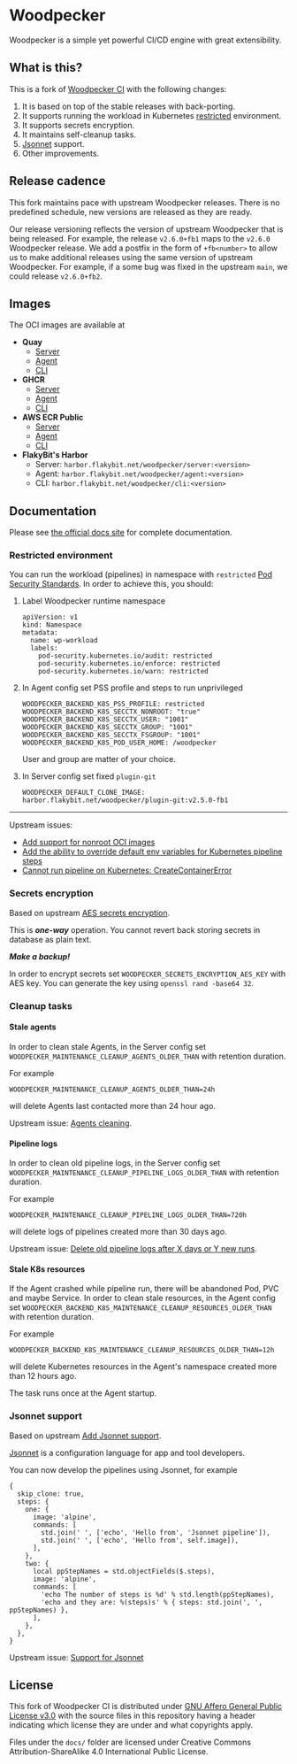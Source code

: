 # Woodpecker

Woodpecker is a simple yet powerful CI/CD engine with great extensibility.

## What is this?

This is a fork of [Woodpecker CI](https://github.com/woodpecker-ci/woodpecker) with the following changes:

1. It is based on top of the stable releases with back-porting.
2. It supports running the workload in Kubernetes [restricted](https://kubernetes.io/docs/concepts/security/pod-security-standards) environment.
3. It supports secrets encryption.
4. It maintains self-cleanup tasks.
5. [Jsonnet](https://jsonnet.org/) support.
6. Other improvements.

## Release cadence

This fork maintains pace with upstream Woodpecker releases.
There is no predefined schedule, new versions are released as they are ready.

Our release versioning reflects the version of upstream Woodpecker that is being released. 
For example, the release `v2.6.0+fb1` maps to the `v2.6.0` Woodpecker release. 
We add a postfix in the form of `+fb<number>` to allow us to make additional releases using the same version of upstream Woodpecker. 
For example, if a some bug was fixed in the upstream `main`, we could release `v2.6.0+fb2`.

## Images

The OCI images are available at
* **Quay**
  * [Server](https://quay.io/repository/flakybitnet/woodpecker-server)
  * [Agent](https://quay.io/repository/flakybitnet/woodpecker-agent)
  * [CLI](https://quay.io/repository/flakybitnet/woodpecker-cli)
* **GHCR**
  * [Server](https://github.com/flakybitnet/woodpecker/pkgs/container/woodpecker-server)
  * [Agent](https://github.com/flakybitnet/woodpecker/pkgs/container/woodpecker-agent)
  * [CLI](https://github.com/flakybitnet/woodpecker/pkgs/container/woodpecker-cli)
* **AWS ECR Public**
  * [Server](https://gallery.ecr.aws/flakybitnet/woodpecker/server)
  * [Agent](https://gallery.ecr.aws/flakybitnet/woodpecker/agent)
  * [CLI](https://gallery.ecr.aws/flakybitnet/woodpecker/cli)
* **FlakyBit's Harbor**
  * Server: `harbor.flakybit.net/woodpecker/server:<version>`
  * Agent: `harbor.flakybit.net/woodpecker/agent:<version>`
  * CLI: `harbor.flakybit.net/woodpecker/cli:<version>`

## Documentation

Please see [the official docs site](https://woodpecker-ci.org/docs/intro) for complete documentation.

### Restricted environment

You can run the workload (pipelines) in namespace with `restricted` [Pod Security Standards](https://kubernetes.io/docs/concepts/security/pod-security-standards/).
In order to achieve this, you should:

1. Label Woodpecker runtime namespace

   ```
   apiVersion: v1
   kind: Namespace
   metadata:
     name: wp-workload
     labels:
       pod-security.kubernetes.io/audit: restricted
       pod-security.kubernetes.io/enforce: restricted
       pod-security.kubernetes.io/warn: restricted
   ```

2. In Agent config set PSS profile and steps to run unprivileged

   ```
   WOODPECKER_BACKEND_K8S_PSS_PROFILE: restricted
   WOODPECKER_BACKEND_K8S_SECCTX_NONROOT: "true"
   WOODPECKER_BACKEND_K8S_SECCTX_USER: "1001"
   WOODPECKER_BACKEND_K8S_SECCTX_GROUP: "1001"
   WOODPECKER_BACKEND_K8S_SECCTX_FSGROUP: "1001"
   WOODPECKER_BACKEND_K8S_POD_USER_HOME: /woodpecker
   ```
   
   User and group are matter of your choice.

3. In Server config set fixed `plugin-git`

   ```
   WOODPECKER_DEFAULT_CLONE_IMAGE: harbor.flakybit.net/woodpecker/plugin-git:v2.5.0-fb1
   ```

---

Upstream issues:
 * [Add support for nonroot OCI images](https://github.com/woodpecker-ci/woodpecker/issues/1077)
 * [Add the ability to override default env variables for Kubernetes pipeline steps](https://github.com/woodpecker-ci/woodpecker/issues/3164)
 * [Cannot run pipeline on Kubernetes: CreateContainerError](https://github.com/woodpecker-ci/woodpecker/issues/2510)

### Secrets encryption

Based on upstream [AES secrets encryption](https://github.com/woodpecker-ci/woodpecker/pull/2300).

This is **_one-way_** operation. You cannot revert back storing secrets in database as plain text.

**_Make a backup!_**

In order to encrypt secrets set `WOODPECKER_SECRETS_ENCRYPTION_AES_KEY` with AES key.
You can generate the key using `openssl rand -base64 32`.

### Cleanup tasks

#### Stale agents

In order to clean stale Agents, in the Server config set `WOODPECKER_MAINTENANCE_CLEANUP_AGENTS_OLDER_THAN` with retention duration.

For example
```
WOODPECKER_MAINTENANCE_CLEANUP_AGENTS_OLDER_THAN=24h
```
will delete Agents last contacted more than 24 hour ago.

Upstream issue: [Agents cleaning](https://github.com/woodpecker-ci/woodpecker/issues/3023).

#### Pipeline logs

In order to clean old pipeline logs, in the Server config set `WOODPECKER_MAINTENANCE_CLEANUP_PIPELINE_LOGS_OLDER_THAN` with retention duration.

For example
```
WOODPECKER_MAINTENANCE_CLEANUP_PIPELINE_LOGS_OLDER_THAN=720h
```
will delete logs of pipelines created more than 30 days ago.

Upstream issue: [Delete old pipeline logs after X days or Y new runs](https://github.com/woodpecker-ci/woodpecker/issues/1068).

#### Stale K8s resources

If the Agent crashed while pipeline run, there will be abandoned Pod, PVC and maybe Service.
In order to clean stale resources, in the Agent config set `WOODPECKER_BACKEND_K8S_MAINTENANCE_CLEANUP_RESOURCES_OLDER_THAN` with retention duration.

For example
```
WOODPECKER_BACKEND_K8S_MAINTENANCE_CLEANUP_RESOURCES_OLDER_THAN=12h
```
will delete Kubernetes resources in the Agent's namespace created more than 12 hours ago.

The task runs once at the Agent startup.

### Jsonnet support

Based on upstream [Add Jsonnet support](https://github.com/woodpecker-ci/woodpecker/pull/1396).

[Jsonnet](https://jsonnet.org/) is a configuration language for app and tool developers.

You can now develop the pipelines using Jsonnet, for example
```jsonnet
{
  skip_clone: true,
  steps: {
    one: {
      image: 'alpine',
      commands: [
        std.join(' ', ['echo', 'Hello from', 'Jsonnet pipeline']),
        std.join(' ', ['echo', 'Hello from', self.image]),
      ],
    },
    two: {
      local ppStepNames = std.objectFields($.steps),
      image: 'alpine',
      commands: [
        'echo The number of steps is %d' % std.length(ppStepNames),
        'echo and they are: %(steps)s' % { steps: std.join(', ', ppStepNames) },
      ],
    },
  },
}
```

Upstream issue: [Support for Jsonnet](https://github.com/woodpecker-ci/woodpecker/discussions/3277)

## License

This fork of Woodpecker CI is distributed under [GNU Affero General Public License v3.0](LICENSE)
with the source files in this repository having a header indicating which license they are under and what copyrights apply.

Files under the `docs/` folder are licensed under Creative Commons Attribution-ShareAlike 4.0 International Public License.
